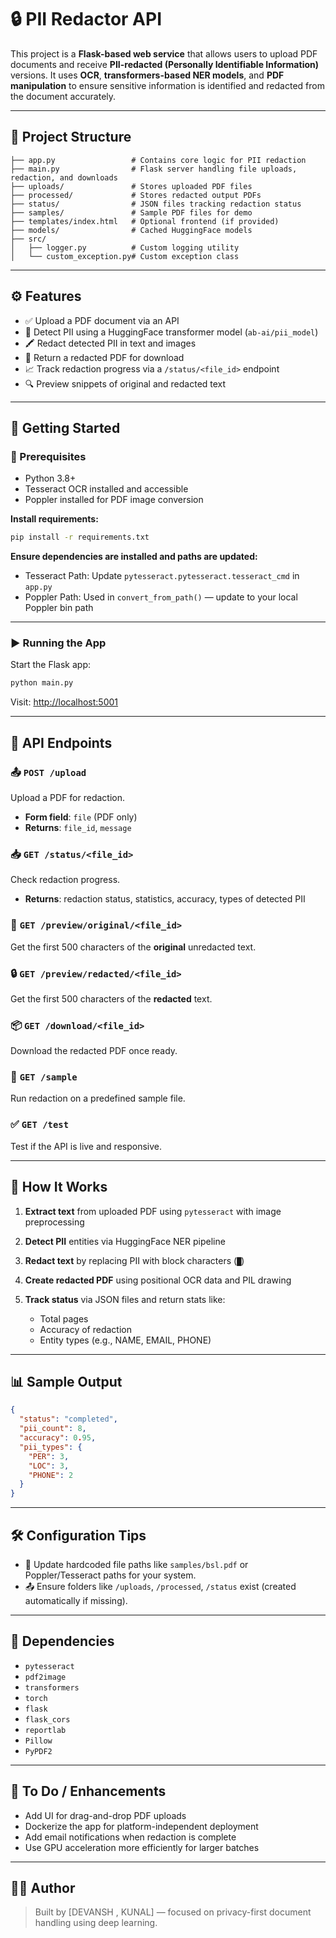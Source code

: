

# 🔒 PII Redactor API

This project is a **Flask-based web service** that allows users to upload PDF documents and receive **PII-redacted (Personally Identifiable Information)** versions. It uses **OCR**, **transformers-based NER models**, and **PDF manipulation** to ensure sensitive information is identified and redacted from the document accurately.

---

## 📂 Project Structure

```
├── app.py                 # Contains core logic for PII redaction
├── main.py                # Flask server handling file uploads, redaction, and downloads
├── uploads/               # Stores uploaded PDF files
├── processed/             # Stores redacted output PDFs
├── status/                # JSON files tracking redaction status
├── samples/               # Sample PDF files for demo
├── templates/index.html   # Optional frontend (if provided)
├── models/                # Cached HuggingFace models
├── src/                   
│   ├── logger.py          # Custom logging utility
│   └── custom_exception.py# Custom exception class
```

---

## ⚙️ Features

* ✅ Upload a PDF document via an API
* 🧠 Detect PII using a HuggingFace transformer model (`ab-ai/pii_model`)
* 🖍️ Redact detected PII in text and images
* 🧾 Return a redacted PDF for download
* 📈 Track redaction progress via a `/status/<file_id>` endpoint
* 🔍 Preview snippets of original and redacted text

---

## 🚀 Getting Started

### 🔧 Prerequisites

* Python 3.8+
* Tesseract OCR installed and accessible
* Poppler installed for PDF image conversion

**Install requirements:**

```bash
pip install -r requirements.txt
```

**Ensure dependencies are installed and paths are updated:**

* Tesseract Path: Update `pytesseract.pytesseract.tesseract_cmd` in `app.py`
* Poppler Path: Used in `convert_from_path()` — update to your local Poppler bin path

---

### ▶️ Running the App

Start the Flask app:

```bash
python main.py
```

Visit: [http://localhost:5001](http://localhost:5001)

---

## 🧪 API Endpoints

### 📤 `POST /upload`

Upload a PDF for redaction.

* **Form field**: `file` (PDF only)
* **Returns**: `file_id`, `message`

### 📥 `GET /status/<file_id>`

Check redaction progress.

* **Returns**: redaction status, statistics, accuracy, types of detected PII

### 📄 `GET /preview/original/<file_id>`

Get the first 500 characters of the **original** unredacted text.

### 🔒 `GET /preview/redacted/<file_id>`

Get the first 500 characters of the **redacted** text.

### 📦 `GET /download/<file_id>`

Download the redacted PDF once ready.

### 🎯 `GET /sample`

Run redaction on a predefined sample file.

### ✅ `GET /test`

Test if the API is live and responsive.

---

## 🧠 How It Works

1. **Extract text** from uploaded PDF using `pytesseract` with image preprocessing
2. **Detect PII** entities via HuggingFace NER pipeline
3. **Redact text** by replacing PII with block characters (`█`)
4. **Create redacted PDF** using positional OCR data and PIL drawing
5. **Track status** via JSON files and return stats like:

   * Total pages
   * Accuracy of redaction
   * Entity types (e.g., NAME, EMAIL, PHONE)

---

## 📊 Sample Output

```json
{
  "status": "completed",
  "pii_count": 8,
  "accuracy": 0.95,
  "pii_types": {
    "PER": 3,
    "LOC": 3,
    "PHONE": 2
  }
}
```

---

## 🛠 Configuration Tips

* 📍 Update hardcoded file paths like `samples/bsl.pdf` or Poppler/Tesseract paths for your system.
* 📤 Ensure folders like `/uploads`, `/processed`, `/status` exist (created automatically if missing).

---

## 🧰 Dependencies

* `pytesseract`
* `pdf2image`
* `transformers`
* `torch`
* `flask`
* `flask_cors`
* `reportlab`
* `Pillow`
* `PyPDF2`

---

## 📌 To Do / Enhancements

* Add UI for drag-and-drop PDF uploads
* Dockerize the app for platform-independent deployment
* Add email notifications when redaction is complete
* Use GPU acceleration more efficiently for larger batches

---

## 🧑‍💻 Author

> Built by \[DEVANSH , KUNAL] — focused on privacy-first document handling using deep learning.

